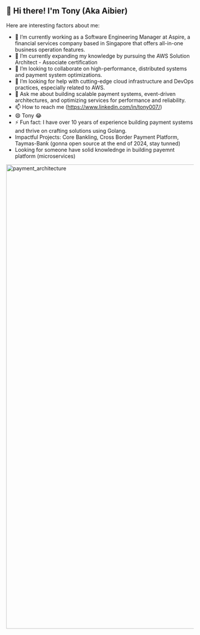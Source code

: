## 👋 Hi there! I'm Tony (Aka Aibier)

Here are interesting factors about me:

- 🔭 I’m currently working as a Software Engineering Manager at Aspire, a financial services company based in Singapore that offers all-in-one business operation features.
- 🌱 I’m currently expanding my knowledge by pursuing the AWS Solution Architect - Associate certification
- 👯 I’m looking to collaborate on high-performance, distributed systems and payment system optimizations.
- 🤔 I’m looking for help with cutting-edge cloud infrastructure and DevOps practices, especially related to AWS.
- 💬 Ask me about building scalable payment systems, event-driven architectures, and optimizing services for performance and reliability.
- 📫 How to reach me (https://www.linkedin.com/in/tony007/)
- 😄 Tony 😂
- ⚡ Fun fact: I have over 10 years of experience building payment systems and thrive on crafting solutions using Golang.
- Impactful Projects: Core Bankling, Cross Border Payment Platform, Taymas-Bank (gonna open source at the end of 2024, stay tunned)
- Looking for someone have solid knowlednge in building payemnt platform (microservices)

<img width="1247" alt="payment_architecture" src="https://github.com/user-attachments/assets/fa07a085-1485-4aa9-b20f-afb8b8e4243d">
